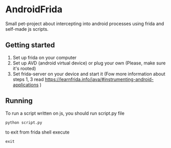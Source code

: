 # AndroidFrida
Small pet-project about intercepting into android processes using frida and self-made js scripts.

## Getting started
1. Set up frida on your computer
2. Set up AVD (android virtual device) or plug your own (Please, make sure it's rooted)
3. Set frida-server on your device and start it
(Fow more information about steps 1, 3 read https://learnfrida.info/java/#instrumenting-android-applications )
## Running 
To run a script written on js, you should run script.py file
```
python script.py
``` 
to exit from frida shell execute
```
exit
```
